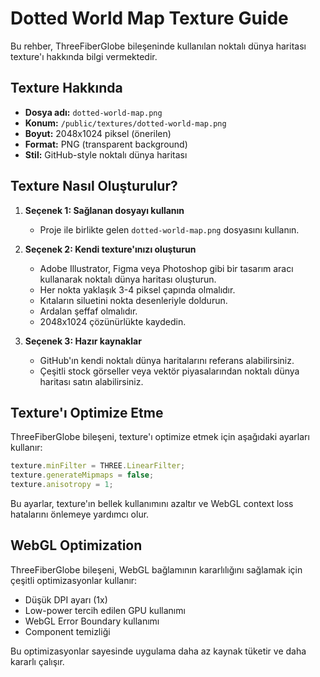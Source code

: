 # Dotted World Map Texture Guide

Bu rehber, ThreeFiberGlobe bileşeninde kullanılan noktalı dünya haritası texture'ı hakkında bilgi vermektedir.

## Texture Hakkında

- **Dosya adı:** `dotted-world-map.png`
- **Konum:** `/public/textures/dotted-world-map.png`
- **Boyut:** 2048x1024 piksel (önerilen)
- **Format:** PNG (transparent background)
- **Stil:** GitHub-style noktalı dünya haritası 

## Texture Nasıl Oluşturulur?

1. **Seçenek 1: Sağlanan dosyayı kullanın**
   - Proje ile birlikte gelen `dotted-world-map.png` dosyasını kullanın.
   
2. **Seçenek 2: Kendi texture'ınızı oluşturun**
   - Adobe Illustrator, Figma veya Photoshop gibi bir tasarım aracı kullanarak noktalı dünya haritası oluşturun.
   - Her nokta yaklaşık 3-4 piksel çapında olmalıdır.
   - Kıtaların siluetini nokta desenleriyle doldurun.
   - Ardalan şeffaf olmalıdır.
   - 2048x1024 çözünürlükte kaydedin.
   
3. **Seçenek 3: Hazır kaynaklar**
   - GitHub'ın kendi noktalı dünya haritalarını referans alabilirsiniz.
   - Çeşitli stock görseller veya vektör piyasalarından noktalı dünya haritası satın alabilirsiniz.

## Texture'ı Optimize Etme

ThreeFiberGlobe bileşeni, texture'ı optimize etmek için aşağıdaki ayarları kullanır:

```jsx
texture.minFilter = THREE.LinearFilter;
texture.generateMipmaps = false;
texture.anisotropy = 1;
```

Bu ayarlar, texture'ın bellek kullanımını azaltır ve WebGL context loss hatalarını önlemeye yardımcı olur.

## WebGL Optimization

ThreeFiberGlobe bileşeni, WebGL bağlamının kararlılığını sağlamak için çeşitli optimizasyonlar kullanır:

- Düşük DPI ayarı (1x)
- Low-power tercih edilen GPU kullanımı
- WebGL Error Boundary kullanımı
- Component temizliği

Bu optimizasyonlar sayesinde uygulama daha az kaynak tüketir ve daha kararlı çalışır.
